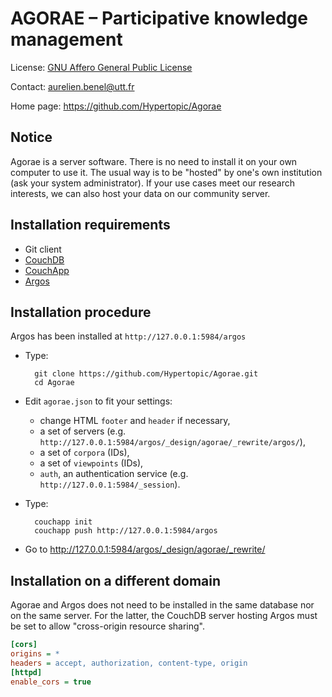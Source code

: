 AGORAE – Participative knowledge management
===========================================

License: [GNU Affero General Public License](http://www.gnu.org/licenses/agpl.html)

Contact: <aurelien.benel@utt.fr>

Home page: <https://github.com/Hypertopic/Agorae>

Notice
------

Agorae is a server software. There is no need to install it on your own computer to use it. The usual way is to be "hosted" by one's own institution (ask your system administrator). If your use cases meet our research interests, we can also host your data on our community server.

Installation requirements
-------------------------

* Git client
* [CouchDB](http://couchdb.apache.org/)
* [CouchApp](https://github.com/jchris/couchapp) 
* [Argos](https://github.com/Hypertopic/Argos)

Installation procedure
----------------------

Argos has been installed at ``http://127.0.0.1:5984/argos``

* Type:

        git clone https://github.com/Hypertopic/Agorae.git
        cd Agorae

* Edit ``agorae.json`` to fit your settings:
  * change HTML ``footer`` and ``header`` if necessary,
  * a set of servers (e.g. ``http://127.0.0.1:5984/argos/_design/agorae/_rewrite/argos/``),
  * a set of ``corpora`` (IDs),
  * a set of ``viewpoints`` (IDs),
  * ``auth``, an authentication service (e.g. ``http://127.0.0.1:5984/_session``).

* Type:

        couchapp init
        couchapp push http://127.0.0.1:5984/argos 

* Go to http://127.0.0.1:5984/argos/_design/agorae/_rewrite/

Installation on a different domain
----------------------------------

Agorae and Argos does not need to be installed in the same database nor
on the same server.
For the latter, the CouchDB server hosting Argos must be set to allow
"cross-origin resource sharing".

```ini
[cors]
origins = *
headers = accept, authorization, content-type, origin
[httpd]
enable_cors = true
